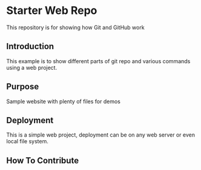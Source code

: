 # Starter Web Repo

This repository is for showing how Git and GitHub work

## Introduction

This example is to show different parts of git repo and various commands using a web project.


## Purpose

Sample website with plenty of files for demos

## Deployment

This is a simple web project, deployment can be on any web server or even local file system.


## How To Contribute